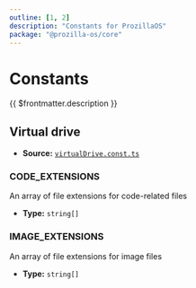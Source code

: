 ```yaml
---
outline: [1, 2]
description: "Constants for ProzillaOS"
package: "@prozilla-os/core"
---
```


# Constants

{{ $frontmatter.description }}

## Virtual drive

- **Source:** [`virtualDrive.const.ts`](https://github.com/prozilla-os/ProzillaOS/blob/main/packages/core/src/constants/virtualDrive.const.ts)

### CODE_EXTENSIONS

An array of file extensions for code-related files

- **Type:** `string[]`

### IMAGE_EXTENSIONS

An array of file extensions for image files

- **Type:** `string[]`
